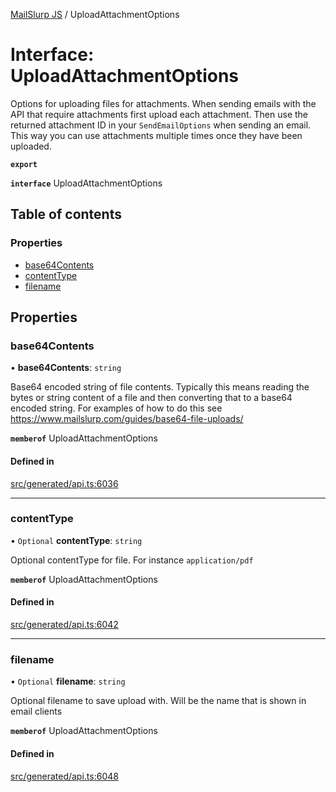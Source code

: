 [MailSlurp JS](../README.md) / UploadAttachmentOptions

# Interface: UploadAttachmentOptions

Options for uploading files for attachments. When sending emails with the API that require attachments first upload each attachment. Then use the returned attachment ID in your `SendEmailOptions` when sending an email. This way you can use attachments multiple times once they have been uploaded.

**`export`**

**`interface`** UploadAttachmentOptions

## Table of contents

### Properties

- [base64Contents](UploadAttachmentOptions.md#base64contents)
- [contentType](UploadAttachmentOptions.md#contenttype)
- [filename](UploadAttachmentOptions.md#filename)

## Properties

### base64Contents

• **base64Contents**: `string`

Base64 encoded string of file contents. Typically this means reading the bytes or string content of a file and then converting that to a base64 encoded string. For examples of how to do this see https://www.mailslurp.com/guides/base64-file-uploads/

**`memberof`** UploadAttachmentOptions

#### Defined in

[src/generated/api.ts:6036](https://github.com/mailslurp/mailslurp-client/blob/113e801/src/generated/api.ts#L6036)

___

### contentType

• `Optional` **contentType**: `string`

Optional contentType for file. For instance `application/pdf`

**`memberof`** UploadAttachmentOptions

#### Defined in

[src/generated/api.ts:6042](https://github.com/mailslurp/mailslurp-client/blob/113e801/src/generated/api.ts#L6042)

___

### filename

• `Optional` **filename**: `string`

Optional filename to save upload with. Will be the name that is shown in email clients

**`memberof`** UploadAttachmentOptions

#### Defined in

[src/generated/api.ts:6048](https://github.com/mailslurp/mailslurp-client/blob/113e801/src/generated/api.ts#L6048)
